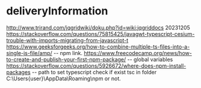 # deliveryInformation
http://www.trirand.com/jqgridwiki/doku.php?id=wiki:jqgriddocs
20231205
https://stackoverflow.com/questions/75815425/javagwt-typescript-cesium-trouble-with-imports-migrating-from-javascript-t
https://www.geeksforgeeks.org/how-to-combine-multiple-ts-files-into-a-single-js-file/amp/
-- npm link.
https://www.freecodecamp.org/news/how-to-create-and-publish-your-first-npm-package/
-- global variables
https://stackoverflow.com/questions/5926672/where-does-npm-install-packages
-- path to set typescript
check if exist tsc in folder C:\Users\{user}\AppData\Roaming\npm or not.
